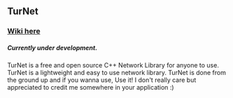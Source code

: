 
## TurNet

### [Wiki here](https://maikatura.github.io/TurNet/)

##### Currently under development.

TurNet is a free and open source C++ Network Library for anyone to use. TurNet is a lightweight and easy to use network library. TurNet is done from the ground up and if you wanna use, Use it! I don't really care but appreciated to credit me somewhere in your application :)


